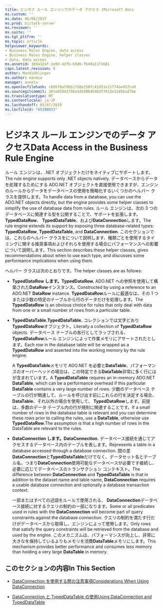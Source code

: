 ```yaml
---
title: ビジネス ルール エンジンでのデータ アクセス |Microsoft Docs
ms.custom: ''
ms.date: 06/08/2017
ms.prod: biztalk-server
ms.reviewer: ''
ms.suite: ''
ms.tgt_pltfrm: ''
ms.topic: article
helpviewer_keywords:
- Business Rules Engine, data access
- Business Rules Engine, helper classes
- data, data access
ms.assetid: 38da32af-1e0d-43fb-b946-fb49a11f1681
caps.latest.revision: 8
author: MandiOhlinger
ms.author: mandia
manager: anneta
ms.openlocfilehash: c685f0af9bb1750e2507c41d51e11774ae457ce0
ms.sourcegitcommit: 381e83d43796a345488d54b3f7413e11d56ad7be
ms.translationtype: MT
ms.contentlocale: ja-JP
ms.lasthandoff: 05/07/2019
ms.locfileid: "65390033"
---
```

# <a name="data-access-in-the-business-rule-engine"></a><span data-ttu-id="4f7cf-102">ビジネス ルール エンジンでのデータ アクセス</span><span class="sxs-lookup"><span data-stu-id="4f7cf-102">Data Access in the Business Rule Engine</span></span>
<span data-ttu-id="4f7cf-103">ルール エンジンは、.NET オブジェクトだけをネイティブにサポートします。</span><span class="sxs-lookup"><span data-stu-id="4f7cf-103">The rule engine supports only .NET objects natively.</span></span> <span data-ttu-id="4f7cf-104">データベースからデータを処理するためにする ADO.NET オブジェクトを直接使用できますが、エンジンのルールからデータをデータベースの使用を簡略化するいくつかのヘルパー クラスを提供します。</span><span class="sxs-lookup"><span data-stu-id="4f7cf-104">To handle data from a database, you can use the ADO.NET objects directly, but the engine provides some helper classes to simplify the use of database data from rules.</span></span> <span data-ttu-id="4f7cf-105">ルール エンジンは、次の 3 つのデータベースに関連する型を公開することで、サポートを拡張します。**TypedDataRow**、 **TypedDataTable**、および**DataConnection**します。</span><span class="sxs-lookup"><span data-stu-id="4f7cf-105">The rule engine extends its support by exposing three database-related types: **TypedDataRow**, **TypedDataTable**, and **DataConnection**.</span></span> <span data-ttu-id="4f7cf-106">このセクションでは、これらのヘルパー クラスをについて説明します、種類ごとを使用するタイミングに関する推奨事項およびそれらを使用する場合にパフォーマンスへの影響について説明します。</span><span class="sxs-lookup"><span data-stu-id="4f7cf-106">This section describes these helper classes, gives recommendations about when to use each type, and discusses some performance implications when using them.</span></span>  
  
 <span data-ttu-id="4f7cf-107">ヘルパー クラスは次のとおりです。</span><span class="sxs-lookup"><span data-stu-id="4f7cf-107">The helper classes are as follows:</span></span>  
  
-   <span data-ttu-id="4f7cf-108">**TypedDataRow します。**</span><span class="sxs-lookup"><span data-stu-id="4f7cf-108">**TypedDataRow.**</span></span> <span data-ttu-id="4f7cf-109">ADO.NET への参照を使用して構築された**DataRow**インスタンス。</span><span class="sxs-lookup"><span data-stu-id="4f7cf-109">Constructed by using a reference to an ADO.NET **DataRow** instance.</span></span> <span data-ttu-id="4f7cf-110">**TypedDataRow**ルールに最適なは、その 1 つまたは少数の特定のテーブルから行のデータだけを処理します。</span><span class="sxs-lookup"><span data-stu-id="4f7cf-110">The **TypedDataRow** is an obvious choice for rules that only deal with data from one or a small number of rows from a particular table.</span></span>  
  
-   <span data-ttu-id="4f7cf-111">**TypedDataTable.**</span><span class="sxs-lookup"><span data-stu-id="4f7cf-111">**TypedDataTable.**</span></span> <span data-ttu-id="4f7cf-112">コレクションでは文字どおり**TypedDataRow**オブジェクト。</span><span class="sxs-lookup"><span data-stu-id="4f7cf-112">Literally a collection of **TypedDataRow** objects.</span></span> <span data-ttu-id="4f7cf-113">データベース テーブルの各行としてラップされる、 **TypedDataRow**ルール エンジンによって作業メモリにアサートされたとします。</span><span class="sxs-lookup"><span data-stu-id="4f7cf-113">Each row in the database table will be wrapped as a **TypedDataRow** and asserted into the working memory by the rule engine.</span></span>  
  
     <span data-ttu-id="4f7cf-114">A **TypedDataTable**メモリで ADO.NET を必要と**DataTable**、パフォーマンスのオーバーヘッドの場合は、この特定できる**DataTable**非常に多く行にはが含まれています。</span><span class="sxs-lookup"><span data-stu-id="4f7cf-114">A **TypedDataTable** requires an in-memory ADO.NET **DataTable**, which can be a performance overhead if this particular **DataTable** contains a very large number of rows.</span></span> <span data-ttu-id="4f7cf-115">少数のデータベース テーブルの行が関連して、ルールを呼び出す前にこれらの行を決定する場合、 **DataTable**、それ以外の場合を使用して、 **TypedDataRow**します。前提は、多数のデータ テーブル内の行が規則に関連することです。</span><span class="sxs-lookup"><span data-stu-id="4f7cf-115">If a small number of rows in the database table is relevant and you can determine these rows prior to calling the rules, use a **DataTable**, otherwise use **TypedDataRow**.The assumption is that a high number of rows in the DataTable are relevant to the rules.</span></span>  
  
-   <span data-ttu-id="4f7cf-116">**DataConnection します。**</span><span class="sxs-lookup"><span data-stu-id="4f7cf-116">**DataConnection.**</span></span> <span data-ttu-id="4f7cf-117">データベース接続を通じてアクセスするデータベース内のテーブルを表します。</span><span class="sxs-lookup"><span data-stu-id="4f7cf-117">Represents a table in a database accessed through a database connection.</span></span> <span data-ttu-id="4f7cf-118">間の差**DataConnection**と**TypedDataTable**だけでなく、データセット名とテーブル名、つまり**DataConnection**使用可能なデータベースが必要です接続し、必要に応じてデータベースのトランザクション コンテキスト。</span><span class="sxs-lookup"><span data-stu-id="4f7cf-118">The difference between **DataConnection** and **TypedDataTable** is that in addition to the dataset name and table name, **DataConnection** requires a usable database connection and optionally a database transaction context.</span></span>  
  
     <span data-ttu-id="4f7cf-119">一部またはすべての述語をルールで使用される、 **DataConnection**データベース接続に対するクエリの制約の一部になります。</span><span class="sxs-lookup"><span data-stu-id="4f7cf-119">Some or all predicates used in rules with the **DataConnection** will become part of query constraints against the database connection.</span></span> <span data-ttu-id="4f7cf-120">クエリの制約を満たす行だけがデータベースから取得し、エンジンによって使用します。</span><span class="sxs-lookup"><span data-stu-id="4f7cf-120">Only rows that satisfy the query constraints will be retrieved from the database and used by the engine.</span></span> <span data-ttu-id="4f7cf-121">このメカニズムは、パフォーマンスが向上し、非常に大きなを保持しているよりもメモリを消費**DataTable**メモリにします。</span><span class="sxs-lookup"><span data-stu-id="4f7cf-121">This mechanism provides better performance and consumes less memory than holding a very large **DataTable** in memory.</span></span>  
  
## <a name="in-this-section"></a><span data-ttu-id="4f7cf-122">このセクションの内容</span><span class="sxs-lookup"><span data-stu-id="4f7cf-122">In This Section</span></span>  
  
-   [<span data-ttu-id="4f7cf-123">DataConnection を使用する際の注意事項</span><span class="sxs-lookup"><span data-stu-id="4f7cf-123">Considerations When Using DataConnection</span></span>](../core/considerations-when-using-dataconnection.md)  
  
-   [<span data-ttu-id="4f7cf-124">DataConnection と TypedDataTable の使用</span><span class="sxs-lookup"><span data-stu-id="4f7cf-124">Using DataConnection and TypedDataTable</span></span>](../core/using-dataconnection-and-typeddatatable.md)